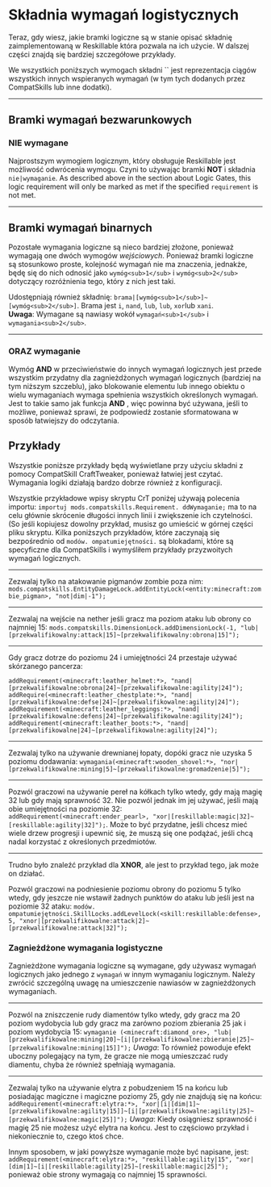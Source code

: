 # Składnia wymagań logistycznych

Teraz, gdy wiesz, jakie bramki logiczne są w stanie opisać składnię zaimplementowaną w Reskillable która pozwala na ich użycie. W dalszej części znajdą się bardziej szczegółowe przykłady.

We wszystkich poniższych wymogach składni `` jest reprezentacja ciągów wszystkich innych wspieranych wymagań (w tym tych dodanych przez CompatSkills lub inne dodatki).

* * *

## Bramki wymagań bezwarunkowych

### NIE wymagane

Najprostszym wymogiem logicznym, który obsługuje Reskillable jest możliwość odwrócenia wymogu. Czyni to używając bramki **NOT** i składnia `nie|wymaganie`. As described above in the section about Logic Gates, this logic requirement will only be marked as met if the specified `requirement` is not met.

* * *

## Bramki wymagań binarnych

Pozostałe wymagania logiczne są nieco bardziej złożone, ponieważ wymagają one dwóch wymogów *wejściowych*. Ponieważ bramki logiczne są stosunkowo proste, kolejność wymagań nie ma znaczenia, jednakże, będę się do nich odnosić jako `wymóg<sub>1</sub>` i `wymóg<sub>2</sub>` dotyczący rozróżnienia tego, który z nich jest taki.

Udostępniają również składnię: `brama|[wymóg<sub>1</sub>]~[wymóg<sub>2</sub>]`. Brama jest `i`, `nand`, `lub`, `lub`, `xor`lub `xani`.  
**Uwaga**: Wymagane są nawiasy wokół `wymagań<sub>1</sub>` i `wymagania<sub>2</sub>`.

* * *

### ORAZ wymaganie

Wymóg **AND** w przeciwieństwie do innych wymagań logicznych jest przede wszystkim przydatny dla zagnieżdżonych wymagań logicznych (bardziej na tym niższym szczeblu), jako blokowanie elementu lub innego obiektu o wielu wymaganiach wymaga spełnienia wszystkich określonych wymagań. Jest to takie samo jak funkcja **AND** , więc powinna być używana, jeśli to możliwe, ponieważ sprawi, że podpowiedź zostanie sformatowana w sposób łatwiejszy do odczytania.

## Przykłady

Wszystkie poniższe przykłady będą wyświetlane przy użyciu składni z pomocy CompatSkill CraftTweaker, ponieważ łatwiej jest czytać. Wymagania logiki działają bardzo dobrze również z konfiguracji.

Wszystkie przykładowe wpisy skryptu CrT poniżej używają polecenia importu: `importuj mods.compatskills.Requirement. ddWymaganie;` ma to na celu głównie skrócenie długości innych linii i zwiększenie ich czytelności. (So jeśli kopiujesz dowolny przykład, musisz go umieścić w górnej części pliku skryptu. Kilka poniższych przykładów, które zaczynają się bezpośrednio od `modów. ompatumiejętności.` są blokadami, które są specyficzne dla CompatSkills i wymyśliłem przykłady przyzwoitych wymagań logicznych.

* * *

Zezwalaj tylko na atakowanie pigmanów zombie poza nim: `mods.compatskills.EntityDamageLock.addEntityLock(<entity:minecraft:zombie_pigman>, "not|dim|-1");`

* * *

Zezwalaj na wejście na nether jeśli gracz ma poziom ataku lub obrony co najmniej 15: `mods.compatskills.DimensionLock.addDimensionLock(-1, "lub|[przekwalifikowalny:attack|15]~[przekwalifikowalny:obrona|15]");`

* * *

Gdy gracz dotrze do poziomu 24 i umiejętności 24 przestaje używać skórzanego pancerza:

    addRequirement(<minecraft:leather_helmet:*>, "nand|[przekwalifikowalne:obrona|24]~[przekwalifikowalne:agility|24]");
    addRequire(<minecraft:leather_chestplate:*>, "nand|[przekwalifikowalne:defse|24]~[przekwalifikowalne:agility|24]");
    addRequirement(<minecraft:leather_leggings:*>, "nand|[przekwalifikowalne:defens|24]~[przekwalifikowalne:agility|24]");
    addRequirement(<minecraft:leather_boots:*>, "nand|[przekwalifikowalne|24]~[przekwalifikowalne:agility|24]");
    

* * *

Zezwalaj tylko na używanie drewnianej łopaty, dopóki gracz nie uzyska 5 poziomu dodawania: `wymagania(<minecraft:wooden_shovel:*>, "nor|[przekwalifikowalne:mining|5]~[przekwalifikowalne:gromadzenie|5]");`

* * *

Pozwól graczowi na używanie pereł na kółkach tylko wtedy, gdy mają magię 32 lub gdy mają sprawność 32. Nie pozwól jednak im jej używać, jeśli mają obie umiejętności na poziomie 32: `addRequirement(<minecraft:ender_pearl>, "xor|[reskillable:magic|32]~[reskillable:agility|32]");`. Może to być przydatne, jeśli chcesz mieć wiele drzew progresji i upewnić się, że muszą się one podążać, jeśli chcą nadal korzystać z określonych przedmiotów.

* * *

Trudno było znaleźć przykład dla **XNOR**, ale jest to przykład tego, jak może on działać.

Pozwól graczowi na podniesienie poziomu obrony do poziomu 5 tylko wtedy, gdy jeszcze nie wstawił żadnych punktów do ataku lub jeśli jest na poziomie 32 ataku: `modów. ompatumiejętności.SkillLocks.addLevelLock(<skill:reskillable:defense>, 5, "xnor|[przekwalifikowalne:attack|2]~[przekwalifikowalne:attack|32]");`

### Zagnieżdżone wymagania logistyczne

Zagnieżdżone wymagania logiczne są wymagane, gdy używasz wymagań logicznych jako jednego z `wymagań` w innym wymaganiu logicznym. Należy zwrócić szczególną uwagę na umieszczenie nawiasów w zagnieżdżonych wymaganiach.

* * *

Pozwól na zniszczenie rudy diamentów tylko wtedy, gdy gracz ma 20 poziom wydobycia lub gdy gracz ma zarówno poziom zbierania 25 jak i poziom wydobycia 15: `wymaganie (<minecraft:diamond_ore>, "lub|[przekwalifikowalne:mining|20]~[i|[przekwalifikowalne:zbieranie|25]~[przekwalifikowalne:mining|15]]");` *Uwaga*: To również powoduje efekt uboczny polegający na tym, że gracze nie mogą umieszczać rudy diamentu, chyba że również spełniają wymagania.

* * *

Zezwalaj tylko na używanie elytra z pobudzeniem 15 na końcu lub posiadając magiczne i magiczne poziomy 25, gdy nie znajdują się na końcu: `addRequirement(<minecraft:elytra:*>, "xor|[i|[dim|1]~[przekwalifikowalne:agility|15]]~[i|[przekwalifikowalne:agility|25]~[przekwalifikowalne:magic|25]]");` *Uwaga*: Kiedy osiągniesz sprawność i magię 25 nie możesz użyć elytra na końcu. Jest to częściowo przykład i niekoniecznie to, czego ktoś chce.

Innym sposobem, w jaki powyższe wymaganie może być napisane, jest: `addRequirement(<minecraft:elytra:*>, "reskillable:agility|15", "xor|[dim|1]~[i|[reskillable:agility|25]~[reskillable:magic|25]");` ponieważ obie strony wymagają co najmniej 15 sprawności.